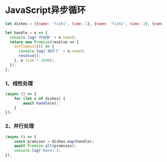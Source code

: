 # JavaScript异步循环

```javascript
let dishes = [{name: 'fish1', time: 1}, {name: 'fish2', time: 2}, {name: 'fish3', time: 3}];

let	handle = e => {
  console.log('开始做' + e.name);
  return new Promise(resolve => {
    setTimeout(() => {
      console.log('做好了' + e.name);
      resolve();
    }, e.time * 1000);
  });
};
```

### 1、线性处理

```javascript
(async () => {
	for (let e of dishes) {
		await handle(e);
	}
});
```

### 2、并行处理

```javascript
(async () => {
	const promises = dishes.map(handle);
	await Promise.all(promises);
	console.log('Done!');
});
```

